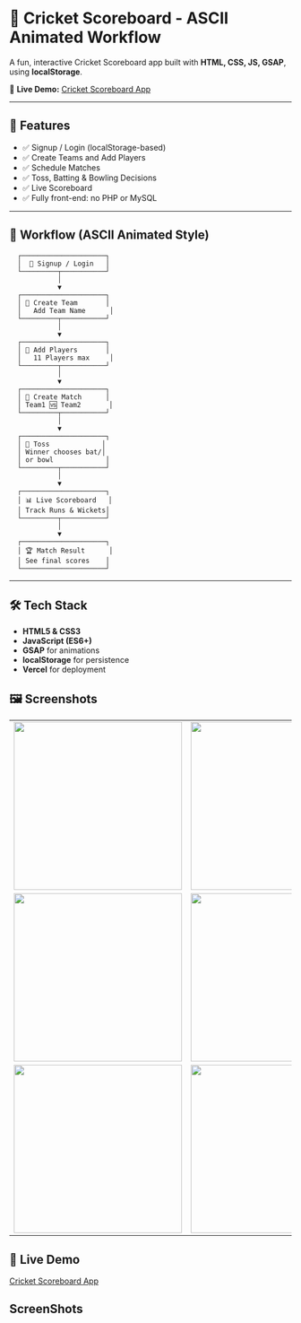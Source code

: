 # 🏏 Cricket Scoreboard - ASCII Animated Workflow

A fun, interactive Cricket Scoreboard app built with **HTML, CSS, JS, GSAP**, using **localStorage**.

🎯 **Live Demo:** [Cricket Scoreboard App](https://cricket-s-coreboard-u-nleash.vercel.app/)

---

## 🌟 Features

- ✅ Signup / Login (localStorage-based)
- ✅ Create Teams and Add Players
- ✅ Schedule Matches
- ✅ Toss, Batting & Bowling Decisions
- ✅ Live Scoreboard
- ✅ Fully front-end: no PHP or MySQL

---

## 🚀 Workflow (ASCII Animated Style)

      ┌─────────────────────┐
      │  📝 Signup / Login   │
      └─────────┬───────────┘
                │
                ▼
      ┌─────────────────────┐
      │ 🏏 Create Team       │
      │   Add Team Name      │
      └─────────┬───────────┘
                │
                ▼
      ┌─────────────────────┐
      │ 👥 Add Players       │
      │   11 Players max     │
      └─────────┬───────────┘
                │
                ▼
      ┌─────────────────────┐
      │ 🎯 Create Match      │
      │ Team1 🆚 Team2       │
      └─────────┬───────────┘
                │
                ▼
      ┌─────────────────────┐
      │ 🎲 Toss             │
      │ Winner chooses bat/│
      │ or bowl             │
      └─────────┬───────────┘
                │
                ▼
      ┌─────────────────────┐
      │ 📊 Live Scoreboard   │
      │ Track Runs & Wickets│
      └─────────┬───────────┘
                │
                ▼
      ┌─────────────────────┐
      │ 🏆 Match Result      │
      │ See final scores    │
      └─────────────────────┘

---

## 🛠 Tech Stack

- **HTML5 & CSS3**  
- **JavaScript (ES6+)**  
- **GSAP** for animations  
- **localStorage** for persistence  
- **Vercel** for deployment  

## 🖼 Screenshots

<table>
  <tr>
    <td><img src="https://github.com/user-attachments/assets/c7c830e5-f56b-4d66-af2d-bd38f67e39aa" width="300"/></td>
    <td><img src="https://github.com/user-attachments/assets/ad7925b7-6144-40a9-bfdd-43d4e355b056" width="300"/></td>
    <td><img src="https://github.com/user-attachments/assets/1863-947.png" width="300"/></td>
  </tr>
  <tr>
    <td><img src="https://github.com/user-attachments/assets/af5e07ee-ed9c-48e4-8a45-59a5ddd93d76" width="300"/></td>
    <td><img src="https://github.com/user-attachments/assets/82d78e66-4816-4b62-93d0-55c96f81a365" width="300"/></td>
    <td><img src="https://github.com/user-attachments/assets/1552a95d-55ca-4888-8324-eda5de88e157" width="300"/></td>
  </tr>
  <tr>
    <td><img src="https://github.com/user-attachments/assets/fcbfcecb-1cb6-4f42-8696-a1758855a219" width="300"/></td>
    <td><img src="https://github.com/user-attachments/assets/4069925b-ce5e-4cd3-a15f-3235f55f02ec" width="300"/></td>
    <td></td>
  </tr>
</table>

## 🔗 Live Demo

[Cricket Scoreboard App](https://cricket-s-coreboard-u-nleash.vercel.app/)

## ScreenShots

